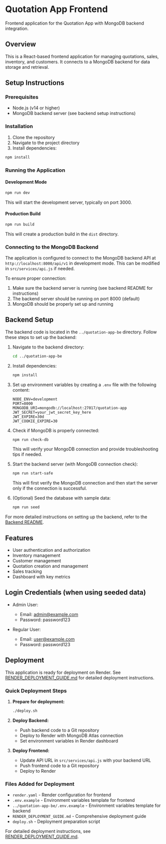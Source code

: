 # Quotation App Frontend

Frontend application for the Quotation App with MongoDB backend integration.

## Overview

This is a React-based frontend application for managing quotations, sales, inventory, and customers. It connects to a MongoDB backend for data storage and retrieval.

## Setup Instructions

### Prerequisites

- Node.js (v14 or higher)
- MongoDB backend server (see backend setup instructions)

### Installation

1. Clone the repository
2. Navigate to the project directory
3. Install dependencies:

```bash
npm install
```

### Running the Application

#### Development Mode

```bash
npm run dev
```

This will start the development server, typically on port 3000.

#### Production Build

```bash
npm run build
```

This will create a production build in the `dist` directory.

### Connecting to the MongoDB Backend

The application is configured to connect to the MongoDB backend API at `http://localhost:8000/api/v1` in development mode. This can be modified in `src/services/api.js` if needed.

To ensure proper connection:

1. Make sure the backend server is running (see backend README for instructions)
2. The backend server should be running on port 8000 (default)
3. MongoDB should be properly set up and running

## Backend Setup

The backend code is located in the `../quotation-app-be` directory. Follow these steps to set up the backend:

1. Navigate to the backend directory:
   ```bash
   cd ../quotation-app-be
   ```

2. Install dependencies:
   ```bash
   npm install
   ```

3. Set up environment variables by creating a `.env` file with the following content:
   ```
   NODE_ENV=development
   PORT=8000
   MONGODB_URI=mongodb://localhost:27017/quotation-app
   JWT_SECRET=your_jwt_secret_key_here
   JWT_EXPIRE=30d
   JWT_COOKIE_EXPIRE=30
   ```

4. Check if MongoDB is properly connected:
   ```bash
   npm run check-db
   ```
   This will verify your MongoDB connection and provide troubleshooting tips if needed.

5. Start the backend server (with MongoDB connection check):
   ```bash
   npm run start-safe
   ```
   This will first verify the MongoDB connection and then start the server only if the connection is successful.

6. (Optional) Seed the database with sample data:
   ```bash
   npm run seed
   ```

For more detailed instructions on setting up the backend, refer to the [Backend README](../quotation-app-be/README.md).

## Features

- User authentication and authorization
- Inventory management
- Customer management
- Quotation creation and management
- Sales tracking
- Dashboard with key metrics

## Login Credentials (when using seeded data)

- Admin User:
  - Email: admin@example.com
  - Password: password123

- Regular User:
  - Email: user@example.com
  - Password: password123

## Deployment

This application is ready for deployment on Render. See [RENDER_DEPLOYMENT_GUIDE.md](RENDER_DEPLOYMENT_GUIDE.md) for detailed deployment instructions.

### Quick Deployment Steps

1. **Prepare for deployment:**
   ```bash
   ./deploy.sh
   ```

2. **Deploy Backend:**
   - Push backend code to a Git repository
   - Deploy to Render with MongoDB Atlas connection
   - Set environment variables in Render dashboard

3. **Deploy Frontend:**
   - Update API URL in `src/services/api.js` with your backend URL
   - Push frontend code to a Git repository
   - Deploy to Render

### Files Added for Deployment

- `render.yaml` - Render configuration for frontend
- `.env.example` - Environment variables template for frontend
- `../quotation-app-be/.env.example` - Environment variables template for backend
- `RENDER_DEPLOYMENT_GUIDE.md` - Comprehensive deployment guide
- `deploy.sh` - Deployment preparation script

For detailed deployment instructions, see [RENDER_DEPLOYMENT_GUIDE.md](RENDER_DEPLOYMENT_GUIDE.md).
